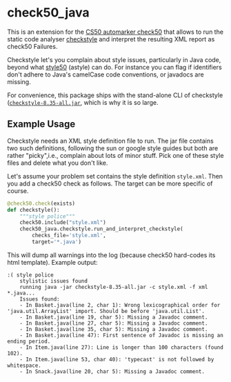 # check50_java

This is an extension for the [CS50 automarker check50][check50] that allows to run the static code analyser [checkstyle](https://checkstyle.org) and interpret the resulting XML report as check50 Failures.

Checkstyle let's you complain about style issues, particularly in Java code, beyond what [style50][style50] (astyle) can do.
For instance you can flag if identifiers don't adhere to Java's camelCase code conventions, or javadocs are missing.

For convenience, this package ships with the stand-alone CLI of checkstyle ([`checkstyle-8.35-all.jar`](https://github.com/checkstyle/checkstyle/releases/), which is why it is so large.

## Example Usage

Checkstyle needs an XML style definition file to run.
The jar file contains two such definitions, following the sun or google style guides but both are rather "picky",i.e., complain about lots of minor stuff. Pick one of these style files and delete what you don't like.

Let's assume your problem set contains the style definition `style.xml`.
Then you add a check50 check as follows. The target can be more specific of course.

```python
@check50.check(exists)
def checkstyle():
    """style police"""
    check50.include("style.xml")
    check50_java.checkstyle.run_and_interpret_checkstyle(
        checks_file='style.xml',
        target='*.java')
```

This will dump all warnings into the log (because check50 hard-codes its html template).
Example output:

```
:( style police
    stylistic issues found
    running java -jar checkstyle-8.35-all.jar -c style.xml -f xml *.java...
    Issues found:
    - In Basket.java(line 2, char 1): Wrong lexicographical order for 'java.util.ArrayList' import. Should be before 'java.util.List'.
    - In Basket.java(line 19, char 5): Missing a Javadoc comment.
    - In Basket.java(line 27, char 5): Missing a Javadoc comment.
    - In Basket.java(line 35, char 5): Missing a Javadoc comment.
    - In Basket.java(line 47): First sentence of Javadoc is missing an ending period.
    - In Item.java(line 27): Line is longer than 100 characters (found 102).
    - In Item.java(line 53, char 40): 'typecast' is not followed by whitespace.
    - In Snack.java(line 20, char 5): Missing a Javadoc comment.
```



[checkstyle]: https://checkstyle.sourceforge.io/
[check50]: https://github.com/cs50/check50
[style50]: https://cs50.readthedocs.io/style50/
